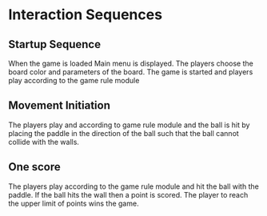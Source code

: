 # Interaction Sequences

## Startup Sequence

When the game is loaded
Main menu is displayed. The players choose the board color 
and parameters of the board.
The game is started and players play according to the game rule module

## Movement Initiation

The players play and according to game rule module
and the ball is hit by placing the paddle in the direction of the ball
such  that the ball cannot collide with the walls.

## One score

The players play according to the game rule module and hit the
ball with the paddle. If the ball hits the wall
then a point is scored.
The player to reach the upper limit of points wins the game.
